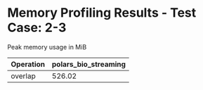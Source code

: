 # Memory Profiling Results - Test Case: 2-3

Peak memory usage in MiB

| Operation | polars_bio_streaming |
|-----------|---|
| overlap | 526.02 |
